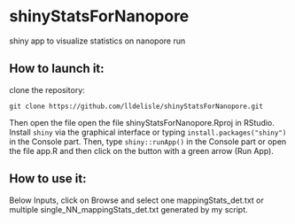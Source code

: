 # shinyStatsForNanopore
shiny app to visualize statistics on nanopore run

## How to launch it:
clone the repository:
```
git clone https://github.com/lldelisle/shinyStatsForNanopore.git
```
Then open the file open the file shinyStatsForNanopore.Rproj in RStudio. Install `shiny` via the graphical interface or typing `install.packages("shiny")` in the Console part.
Then, type `shiny::runApp()` in the Console part or open the file app.R and then click on the button with a green arrow (Run App).

## How to use it:
Below Inputs, click on Browse and select one mappingStats_det.txt or multiple single_NN_mappingStats_det.txt generated by my script.
